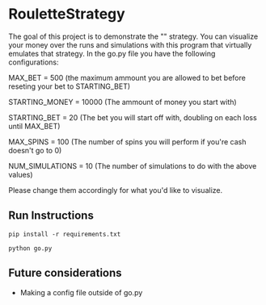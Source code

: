 ﻿# RouletteStrategy

The goal of this project is to demonstrate the "" strategy. You can visualize your money over the runs and simulations with this program that virtually emulates that strategy. In the go.py file you have the following configurations:

MAX_BET = 500 (the maximum ammount you are allowed to bet before reseting your bet to STARTING_BET)

STARTING_MONEY = 10000 (The ammount of money you start with)

STARTING_BET = 20 (The bet you will start off with, doubling on each loss until MAX_BET)

MAX_SPINS = 100 (The number of spins you will perform if you're cash doesn't go to 0)

NUM_SIMULATIONS = 10 (The number of simulations to do with the above values)


Please change them accordingly for what you'd like to visualize.

## Run Instructions 

`pip install -r requirements.txt`

`python go.py`

## Future considerations

- Making a config file outside of go.py
